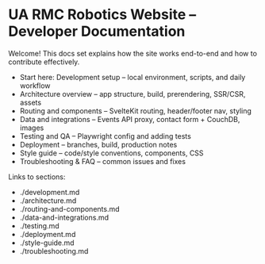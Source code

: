 # UA RMC Robotics Website – Developer Documentation

Welcome! This docs set explains how the site works end-to-end and how to contribute effectively.

- Start here: Development setup – local environment, scripts, and daily workflow
- Architecture overview – app structure, build, prerendering, SSR/CSR, assets
- Routing and components – SvelteKit routing, header/footer nav, styling
- Data and integrations – Events API proxy, contact form + CouchDB, images
- Testing and QA – Playwright config and adding tests
- Deployment – branches, build, production notes
- Style guide – code/style conventions, components, CSS
- Troubleshooting & FAQ – common issues and fixes

Links to sections:

- ./development.md
- ./architecture.md
- ./routing-and-components.md
- ./data-and-integrations.md
- ./testing.md
- ./deployment.md
- ./style-guide.md
- ./troubleshooting.md
